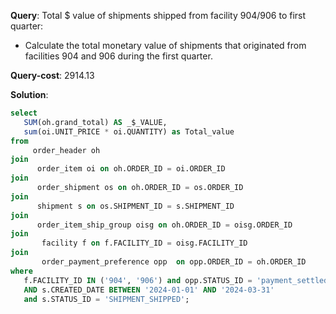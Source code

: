 **Query**: Total $ value of shipments shipped from facility 904/906 to first quarter:
  - Calculate the total monetary value of shipments that originated from facilities 904 and 906 during the first quarter.

**Query-cost**: 2914.13

**Solution**: 
```sql
select
   SUM(oh.grand_total) AS _$_VALUE,
   sum(oi.UNIT_PRICE * oi.QUANTITY) as Total_value
from
     order_header oh
join 
      order_item oi on oh.ORDER_ID = oi.ORDER_ID 
join 
      order_shipment os on oh.ORDER_ID = os.ORDER_ID
join 
      shipment s on os.SHIPMENT_ID = s.SHIPMENT_ID
join 
      order_item_ship_group oisg on oh.ORDER_ID = oisg.ORDER_ID
join 
       facility f on f.FACILITY_ID = oisg.FACILITY_ID
join 
       order_payment_preference opp  on opp.ORDER_ID = oh.ORDER_ID 
where
   f.FACILITY_ID IN ('904', '906') and opp.STATUS_ID = 'payment_settled'
   AND s.CREATED_DATE BETWEEN '2024-01-01' AND '2024-03-31'
   and s.STATUS_ID = 'SHIPMENT_SHIPPED';
